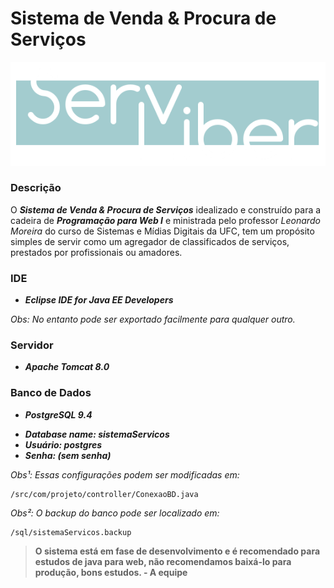 # Sistema de Venda & Procura de Serviços

<p align="center">
 <img src="/WebContent/img/logo.png"/>
</p>

### Descrição
O ***Sistema de Venda & Procura de Serviços*** idealizado e construído para a cadeira de ***Programação para Web I*** e ministrada pelo professor *Leonardo Moreira* do curso de Sistemas e Mídias Digitais da UFC, tem um propósito simples de servir como um agregador de classificados de serviços, prestados por profissionais ou amadores.

### IDE

* ***Eclipse IDE for Java EE Developers***

*Obs: No entanto pode ser exportado facilmente para qualquer outro.*

### Servidor

* ***Apache Tomcat 8.0***

### Banco de Dados

* ***PostgreSQL 9.4***

 - ***Database name: sistemaServicos***
 - ***Usuário: postgres***
 - ***Senha: (sem senha)***

*Obs¹: Essas configurações podem ser modificadas em:*

	/src/com/projeto/controller/ConexaoBD.java
	
*Obs²: O backup do banco pode ser localizado em:*

	/sql/sistemaServicos.backup

> **O sistema está em fase de desenvolvimento e é recomendado para estudos de java para web, não recomendamos baixá-lo para produção, bons estudos. - A equipe**
